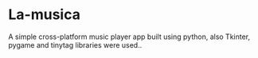 # La-musica
A simple cross-platform music player app built using python, also Tkinter, pygame and tinytag libraries were  used..
